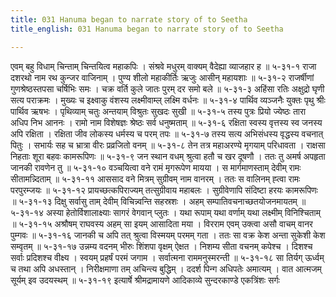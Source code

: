 ```yaml
---
title: 031 Hanuma began to narrate story of to Seetha
title_english: 031 Hanuma began to narrate story of to Seetha

---
```

<div class="audioEmbed"  caption="श्रीराम-हरिसीताराममूर्ति-घनपाठिभ्यां वचनम्" src="https://archive.org/download/Ramayana-recitation-Sriram-harisItArAmamUrti-Ghanapaati-v2/Kanda_5/Kanda_5_SK-031-Hanuma_began_to_narrate_story_of_to_Seetha.mp3"></div>
एवम् बहु विधाम् चिन्ताम् चिन्तयित्व महाकपिः ।  
संश्रवे मधुरम् वाक्यम् वैदेह्या व्याजहार ह ॥ ५-३१-१  
राजा दशरथो नाम रथ कुन्जर वाजिनाम् ।  
पुण्य शीलो महाकीर्तिः ऋजुः आसीन् महायशाः ॥ ५-३१-२  
राजर्षीणां गुणश्रेष्ठस्तपसा चर्षिभिः समः ।  
चक्र वर्ति कुले जातः पुरम् दर समो बले ॥ ५-३१-३  
अहिंसा रतिः अक्षुद्रो घृणी सत्य पराक्रमः ।  
मुख्यः च इक्ष्वाकु वंशस्य लक्ष्मीवाम्ल् लक्ष्मि वर्धनः ॥ ५-३१-४  
पार्थिव व्यञ्जनैः युक्तः पृथु श्रीः पार्थिव ऋषभः ।  
पृथिव्याम् चतुः अन्तयाम् विश्रुतः सुखदः सुखी ॥ ५-३१-५  
तस्य पुत्रः प्रियो ज्येष्ठः तारा अधिप निभ आननः ।  
रामो नाम विशेषज्ञः श्रेष्ठः सर्व धनुष्मताम् ॥ ५-३१-६  
रक्षिता स्वस्य वृत्तस्य स्व जनस्य अपि रक्षिता ।  
रक्षिता जीव लोकस्य धर्मस्य च परम् तपः ॥ ५-३१-७  
तस्य सत्य अभिसंधस्य वृद्धस्य वचनात् पितुः ।  
सभार्यः सह च भ्रात्रा वीरः प्रव्रजितो वनम् ॥ ५-३१-८  
तेन तत्र महाअरण्ये मृगयाम् परिधावता ।  
राक्षसा निहताः शूरा बहवः कामरूपिणः ॥ ५-३१-९  
जन स्थान वधम् श्रुत्वा हतौ च खर दूषणौ ।  
ततः तु अमर्ष अपहृता जानकी रावणेन तु ॥ ५-३१-१०  
वञ्चयित्वा वने रामं मृगरूपेण मायया ।  
स मार्गमाणस्ताम् देवीम् रामः सीतामन्न्दिताम् ॥ ५-३१-११  
आससाद वने मित्रम् सुग्रीवम् नाम वानरम् ।  
ततः स वालिनम् ह्त्वा रामः परपुरम्जयः ॥ ५-३१-१२  
प्रायच्छत्कपिराज्यम् तत्सुग्रीवाय महाबलः ।  
सुग्रीवेणापि संदिष्टा हरयः कामरूपिणः ॥ ५-३१-१३  
दिक्षु सर्वासु ताम् देवीम् विचिन्न्वन्ति सहस्रशः ।  
अहम् सम्पातिवचनाच्छतयोजनमायतम् ॥ ५-३१-१४  
अस्या हेतोर्विशालाक्ष्याः सागरं वेगवान् प्लुतः ।  
यथा रूपाम् यथा वर्णाम् यथा लक्ष्मीम् विनिश्चिताम् ॥ ५-३१-१५  
अश्रौषम् राघवस्य अहम् सा इयम् आसादिता मया ।  
विरराम एवम् उक्त्वा असौ वाचम् वानर पुम्गवः ॥ ५-३१-१६  
जानकी च अपि तत् श्रुत्वा विस्मयम् परमम् गता ।  
ततः सा वक्र केश अन्ता सुकेशी केश सम्वृतम् ॥ ५-३१-१७  
उन्नम्य वदनम् भीरुः शिंशपा वृक्षम् ऐक्षत ।  
निशम्य सीता वचनम् कपेश्च ।  
दिशश्च सर्वाः प्रदिशश्च वीक्ष्य ।  
स्वयम् प्रहर्षं परमं जगाम ।  
सर्वात्मना राममनुस्मरन्ती ॥ ५-३१-१८  
सा तिर्यग् ऊर्ध्वम् च तथा अपि अधस्तान् ।  
निरीक्षमाणा तम् अचिन्त्य बुद्धिम् ।  
ददर्श पिन्ग अधिपतेः अमात्यम् ।  
वात आत्मजम् सूर्यम् इव उदयस्थम् ॥ ५-३१-१९  
इत्यार्षे श्रीमद्रामायणे आदिकाव्ये सुन्दरकाण्डे एकत्रिंशः सर्गः